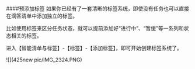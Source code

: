 ####预添加标签
如果你已经有了一套清晰的标签系统，即使没有任务也可以直接在滴答清单中添加独立的标签。

比如使用标签来区分任务状态，就可以提前添加好“进行中”、“暂缓”等一系列和状态相关的标签。


进入【智能清单与标签】-【标签】-【添加标签】，即可开始创建标签系统了。

![](425new pic/IMG_2324.PNG)